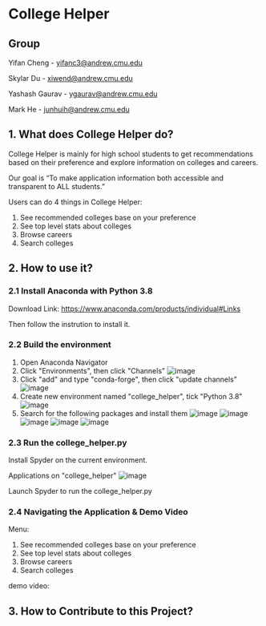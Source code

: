 # College Helper

## Group
Yifan Cheng - yifanc3@andrew.cmu.edu

Skylar Du - xiwend@andrew.cmu.edu

Yashash Gaurav - ygaurav@andrew.cmu.edu

Mark He - junhuih@andrew.cmu.edu


## 1. What does College Helper do? 

College Helper is mainly for high school students to get recommendations based on their preference and explore information on colleges and careers. 

Our goal is “To make application information both accessible and transparent to ALL students.”

Users can do 4 things in College Helper: 

1. See recommended colleges base on your preference
2. See top level stats about colleges
3. Browse careers
4. Search colleges


## 2. How to use it? 

### 2.1 Install Anaconda with Python 3.8
Download Link: https://www.anaconda.com/products/individual#Links

Then follow the instrution to install it. 

### 2.2 Build the environment
1. Open Anaconda Navigator
2. Click "Environments", then click "Channels"
![image](https://user-images.githubusercontent.com/90162689/137042205-d3319e26-85c9-4878-919f-ad6fba926c96.png)
3. Click "add" and type "conda-forge", then click "update channels"
![image](https://user-images.githubusercontent.com/90162689/137041805-7b21d522-ca59-44b6-85dd-25f5c7dfa7eb.png)
4. Create new environment named "college_helper", tick "Python 3.8"
![image](https://user-images.githubusercontent.com/90162689/137042002-2fc0cce5-4cab-4d5a-9db3-c2e81119f5d4.png)
5. Search for the following packages and install them
![image](https://user-images.githubusercontent.com/90162689/137042031-64e2f335-8d11-4d97-add3-ed95931b2e46.png)
![image](https://user-images.githubusercontent.com/90162689/137042041-fca62f07-e28c-4d09-b910-0af93f700feb.png)
![image](https://user-images.githubusercontent.com/90162689/137042049-f8d46812-445e-45fc-90ce-2f14f8c412bc.png)
![image](https://user-images.githubusercontent.com/90162689/137042054-dde7c886-7cba-4df2-9caa-6dcbdd0a020b.png)
![image](https://user-images.githubusercontent.com/90162689/137042067-f8eb5cae-e6fb-401f-b492-d874cde259d4.png)


### 2.3 Run the college_helper.py
Install Spyder on the current environment.

Applications on "college_helper"
![image](https://user-images.githubusercontent.com/90162689/137043910-119e9cef-1939-40ad-904c-134eb2b942f6.png)

Launch Spyder to run the college_helper.py

### 2.4 Navigating the Application & Demo Video
Menu: 
1. See recommended colleges base on your preference
2. See top level stats about colleges
3. Browse careers
4. Search colleges

demo video: 


## 3. How to Contribute to this Project? 


